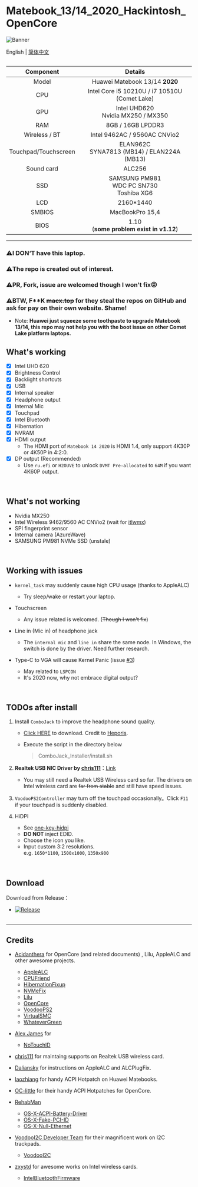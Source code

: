 # Matebook_13/14_2020_Hackintosh_OpenCore
![Banner](https://github.com/Zero-zer0/Matebook_13_14_2020_Hackintosh_OpenCore/blob/master/Debug/banner.jpg)

English | [简体中文](https://github.com/Zero-zer0/Matebook_13_14_2020_Hackintosh_OpenCore/blob/master/README_CN.md)
## 
| Component | Details                                                                                                         |
|:--------------:|:------------------------------------------------------------------------------------------------------------------:|
|Model | Huawei Matebook 13/14 **2020**|
| CPU |    Intel Core i5 10210U / i7 10510U (Comet Lake) |
| GPU | Intel UHD620 </br> Nvidia MX250 / MX350 |
|RAM  |     8GB / 16GB LPDDR3|
| Wireless / BT  | Intel 9462AC / 9560AC CNVio2 <br>|
| Touchpad/Touchscreen|  ELAN962C </br> SYNA7813 (MB14) / ELAN224A (MB13)</br>  |
| Sound card |  ALC256 |
|SSD | SAMSUNG PM981 <br> WDC PC SN730 </br> Toshiba XG6 |
| LCD | 2160*1440|
|SMBIOS | MacBookPro 15,4|
| BIOS | 1.10 </br>(**some problem exist in v1.12**)|
--------
### ⚠️I DON‘T have this laptop. 
### ⚠️The repo is created out of interest.
### ⚠️PR, Fork, issue are welcomed though I won't fix😝
### ⚠️BTW, F**K ~~macx.top~~ for they steal the repos on GitHub and ask for pay on their own website. Shame!

- Note: **Huawei just squeeze some toothpaste to upgrade Matebook 13/14, this repo may not help you with the boot issue on other Comet Lake platform laptops.**

## What's working
- [x] Intel UHD 620
- [x] Brightness Control
- [x] Backlight shortcuts
- [x] USB
- [x] Internal speaker
- [x] Headphone output
- [x] Internal Mic
- [x] Touchpad
- [x] Intel Bluetooth
- [x] Hibernation
- [x] NVRAM
- [x] HDMI output
   - The HDMI port of `Matebook 14 2020` is HDMI 1.4, only support 4K30P or 4K50P in 4:2:0.
- [x] DP output (Recommended)
   - Use `ru.efi` or `H2OUVE` to unlock `DVMT Pre-allocated` to `64M` if you want 4K60P output.
</br>


## What's not working 
-  Nvidia MX250
-  Intel Wireless 9462/9560 AC CNVio2 (wait for [itlwmx](https://github.com/zxystd/itlwm))
-  SPI fingerprint sensor
-  Internal camera (AzureWave)
-  SAMSUNG PM981 NVMe SSD (unstale)
</br>

## Working with issues
- `kernel_task` may suddenly cause high CPU usage (thanks to AppleALC)
   - Try sleep/wake or restart your laptop.

- Touchscreen
   - Any issue related is welcomed. (~~Though I won't fix~~)

- Line in (Mic in) of headphone jack 
   - The `internal mic` and `line in` share the same node. In Windows, the switch is done by the driver. Need further research.

- Type-C to VGA will cause Kernel Panic (issue [#3](https://github.com/Zero-zer0/Matebook_13_14_2020_Hackintosh_OpenCore/issues/3))
   - May related to `LSPCON`
   - It's 2020 now, why not embrace digital output? </br> 

</br>


## TODOs after install
   1. Install `ComboJack` to improve the headphone sound quality. 
      - [Click HERE](https://github.com/Heporis/ComboJack) to download. Credit to [Heporis](https://github.com/Heporis).
      - Execute the script in the directory below
         
         > ComboJack_Installer/install.sh
   

   2. **Realtek USB NIC Driver by [chris111](https://github.com/chris1111)**：[Link](https://github.com/chris1111/Wireless-USB-Adapter/files/4301778/Wireless.USB.Adapter-V11.zip)  
      - You may still need a Realtek USB Wireless card so far. The drivers on Intel wireless card are ~~far from stable~~ and still have speed issues.

   3. `VoodooPS2Controller` may turn off the touchpad occasionally。Click `F11` if your touchpad is suddenly disabled.  

         
   4. HiDPI
      - See [one-key-hidpi](https://github.com/xzhih/one-key-hidpi)
      - **DO NOT** inject EDID.
      - Choose the icon you like.
      - Input custom 3:2 resolutions.</br>e.g. `1650*1100`, `1500x1000`, `1350x900`

</br>

## Download 
   Download from Release：

   - [![Release](https://img.shields.io/github/release/Zero-zer0/Matebook_13_14_2020_Hackintosh_OpenCore.svg)](https://github.com/Zero-zer0/Matebook_13_14_2020_Hackintosh_OpenCore/releases)
</br></br>



____________
 ## Credits
 - [Acidanthera](https://github.com/acidanthera) for OpenCore (and related documents) , Lilu, AppleALC and other awesome projects.
   - [AppleALC](https://github.com/acidanthera/AppleALC)
   - [CPUFriend](https://github.com/acidanthera/CPUFriend)
   - [HibernationFixup](https://github.com/acidanthera/HibernationFixup)
   - [NVMeFix](https://github.com/acidanthera/NVMeFix)
   - [Lilu](https://github.com/acidanthera/Lilu)
   - [OpenCore](https://github.com/acidanthera/OpenCorePkg)
   - [VoodooPS2]()
   - [VirtualSMC](https://github.com/acidanthera/VirtualSMC)
   - [WhateverGreen](https://github.com/acidanthera/WhateverGreen)
   
- [Alex James](https://github.com/al3xtjames) for
   - [NoTouchID](https://github.com/al3xtjames/NoTouchID)

- [chris111](https://github.com/chris1111) for maintaing supports on Realtek USB wireless card.  

- [Daliansky](https://github.com/daliansky) for instructions on AppleALC and ALCPlugFix.

- [laozhiang](https://github.com/laozhiang) for handy ACPI Hotpatch on Huawei Matebooks.

- [OC-little](https://github.com/daliansky/OC-little) for their handy ACPI Hotpatches for OpenCore.

- [RehabMan](https://github.com/RehabMan)
   - [OS-X-ACPI-Battery-Driver](https://github.com/RehabMan/OS-X-ACPI-Battery-Driver)
   - [OS-X-Fake-PCI-ID](https://github.com/RehabMan/OS-X-Fake-PCI-ID)
  - [OS-X-Null-Ethernet](https://github.com/RehabMan/OS-X-Null-Ethernet)
     

- [VoodooI2C Developer Team](https://github.com/VoodooI2C) for their magnificent work on I2C trackpads.  
   - [VoodooI2C](https://github.com/VoodooI2C/VoodooI2C)

- [zxystd](https://github.com/zxystd)  for awesome works on Intel wireless cards.  
   - [IntelBluetoothFirmware](https://github.com/zxystd/IntelBluetoothFirmware)

